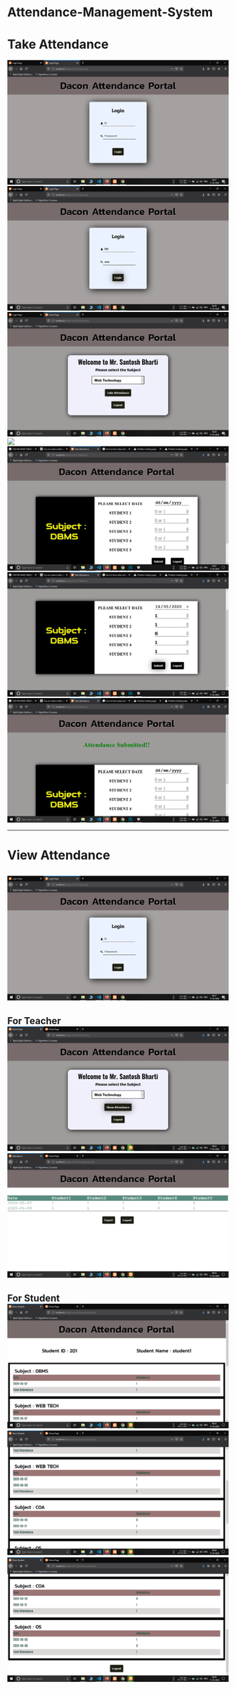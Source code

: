 # Attendance-Management-System
# **Take Attendance**
![](https://github.com/Gagan-Chaudhary/Attendance-Management-System/blob/master/Screenshots/Screenshot%201.png)
![](https://github.com/Gagan-Chaudhary/Attendance-Management-System/blob/master/Screenshots/Screenshot%202.png)
![](https://github.com/Gagan-Chaudhary/Attendance-Management-System/blob/master/Screenshots/Screenshot%203.png)
![](https://github.com/Gagan-Chaudhary/Attendance-Management-System/blob/master/Screenshots/Screenshot%204.png)
![](https://github.com/Gagan-Chaudhary/Attendance-Management-System/blob/master/Screenshots/Screenshot%205.png)
![](https://github.com/Gagan-Chaudhary/Attendance-Management-System/blob/master/Screenshots/Screenshot%207.png)
![](https://github.com/Gagan-Chaudhary/Attendance-Management-System/blob/master/Screenshots/Screenshot%208.png)


--------------------------------------------------------------------------------------------------------------


# **View Attendance**
![](https://github.com/Gagan-Chaudhary/Attendance-Management-System/blob/master/Screenshots/Screenshot%201.png)
-----------------------------------------------------------------------------------------------------------------
**For Teacher**
![](https://github.com/Gagan-Chaudhary/Attendance-Management-System/blob/master/Screenshots/Screenshot%2021.png)
![](https://github.com/Gagan-Chaudhary/Attendance-Management-System/blob/master/Screenshots/Screenshot%2022.png)
----------------------------------------------------------------------------------------------------------------
**For Student**
![](https://github.com/Gagan-Chaudhary/Attendance-Management-System/blob/master/Screenshots/Screenshot%2032.png)
![](https://github.com/Gagan-Chaudhary/Attendance-Management-System/blob/master/Screenshots/Screenshot%2033.png)
![](https://github.com/Gagan-Chaudhary/Attendance-Management-System/blob/master/Screenshots/Screenshot%2034.png)
---------------------------------------------------------------------------------------------------------------
